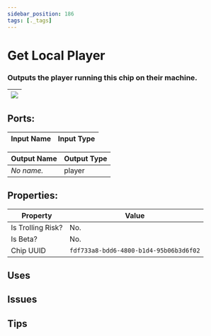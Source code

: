 ```yaml
---
sidebar_position: 186
tags: [._tags]
---
```


# Get Local Player


### Outputs the player running this chip on their machine.

| ![](https://images-ext-2.discordapp.net/external/MPmIaQzlEPmgGWlgi-WxBBXt0Bjv_zWPkg1y1f_sy3s/https/www.recroomcircuits.com/image/circuit/absolute-value?width=206&height=108) |
|-----|

## Ports:

| Input Name | Input Type |
|-----------|-----------|

| Output Name | Output Type |
|-----------|-----------|
| *No name.* | player |

## Properties:

| Property  | Value |
|-------------------|-----------|
| Is Trolling Risk? | No. |
| Is Beta? | No. |
| Chip UUID | `fdf733a8-bdd6-4800-b1d4-95b06b3d6f02` |

## Uses

## Issues

## Tips